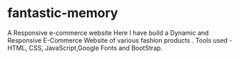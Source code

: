 # fantastic-memory
A Responsive e-commerce website
Here I have build a Dynamic and Responsive E-Commerce Website of various fashion products . Tools used - HTML, CSS, JavaScript,Google Fonts and BootStrap.
